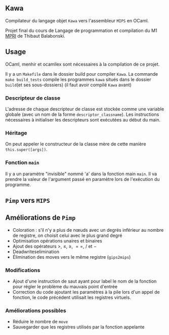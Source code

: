 ## Kawa

Compilateur du langage objet `Kawa` vers l'assembleur `MIPS` en OCaml.

Projet final du cours de Langage de programmation et compilation du M1 [MPRI](https://www.universite-paris-saclay.fr/formation/master/informatique/m1-master-parisien-de-recherche-en-informatique-mpri) de Thibaut Balabonski.

## Usage
OCaml, menhir et ocamllex sont nécessaires à la compilation de ce projet.

Il y a un `Makefile` dans le dossier build pour compiler `Kawa`. La commande `make build_tests` compile les programmes `kawa` situés dans le dossier `build`(et ses sous-dossiers) (il faut avoir compilé `Kawa` avant)

### Descripteur de classe
L'adresse de chaque descripteur de classe est stockée comme une variable globale (avec un nom de la forme `descriptor_classname`).
Les instructions nécessaires à initialiser les descripteurs sont exécutées au début du main.

### Héritage
On peut appeler le constructeur de la classe mère de cette manière `this.super([args])`.

### Fonction `main`
Il y a un paramètre "invisible" nommé 'a' dans la fonction main `main`.
Il va prendre la valeur de l'argument passé en paramètre lors de l'exécution du programme.

## `Pimp` vers `MIPS`
## Améliorations de `Pimp`
+ Coloration : s'il n'y a plus de nœuds avec un degrés inférieur au nombre de registre, on choisit celui avec le plus grand degré
+ Optimisation opérations unaires et binaires
+ Ajout des opérateurs $>$, $\leq$, $\geq$, $==$, $/$ et $-$
+ Deadwriteselimination
+ Élimination des moves vers le même registre (`gips2mips`)


### Modifications
+ Ajout d'une instruction de saut ayant pour label le nom de la fonction pour régler le problème du mauvais point d'entrée
+ Correction du code ajoutant les paramètres à la pile lors d'un appel de fonction, le code précédent utilisait les registres virtuels.

### Améliorations possibles
+ Réduire le nombre de `move`
+ Sauvegarder que les registres utilisés par la fonction appelante
